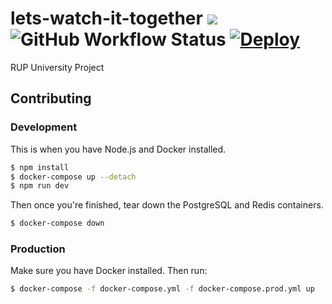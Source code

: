 # lets-watch-it-together [![](https://img.shields.io/badge/Wiki-Notion-%23000)](https://www.notion.so/jcubed/Let-s-Watch-It-Together-Wiki-881515aba11241eaa43e7a9428419d81) ![GitHub Workflow Status](https://img.shields.io/github/workflow/status/JakubKoralewski/lets-watch-it-together/test) [![Deploy](https://www.herokucdn.com/deploy/button.png)](https://heroku.com/deploy)


RUP University Project

## Contributing

### Development

This is when you have Node.js and Docker installed.

```bash
$ npm install
$ docker-compose up --detach
$ npm run dev
```

Then once you're finished, tear down the PostgreSQL and Redis containers.
```bash
$ docker-compose down
```

### Production

Make sure you have Docker installed. Then run:

```bash
$ docker-compose -f docker-compose.yml -f docker-compose.prod.yml up
```